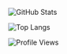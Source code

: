 
![GitHub Stats](https://github-readme-stats.vercel.app/api?username=TranQuangHien2002&show_icons=true&theme=dark)

![Top Langs](https://github-readme-stats.vercel.app/api/top-langs/?username=TranQuangHien2002&layout=compact&theme=dark)

![Profile Views](https://komarev.com/ghpvc/?username=TranQuangHien2002)
